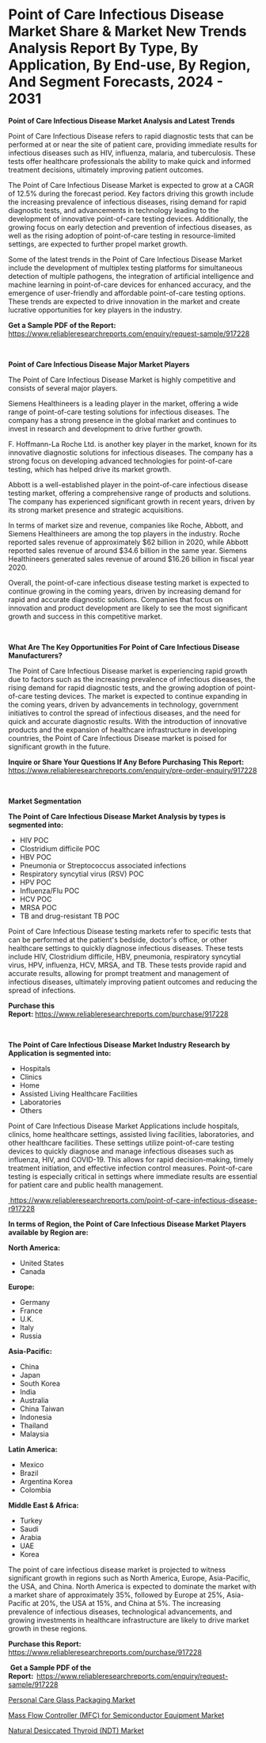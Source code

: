 <p><h1>Point of Care Infectious Disease Market Share & Market New Trends Analysis Report By Type, By Application, By End-use, By Region, And Segment Forecasts, 2024 - 2031</h1></p><p><strong>Point of Care Infectious Disease Market Analysis and Latest Trends</strong></p>
<p><p>Point of Care Infectious Disease refers to rapid diagnostic tests that can be performed at or near the site of patient care, providing immediate results for infectious diseases such as HIV, influenza, malaria, and tuberculosis. These tests offer healthcare professionals the ability to make quick and informed treatment decisions, ultimately improving patient outcomes.</p><p>The Point of Care Infectious Disease Market is expected to grow at a CAGR of 12.5% during the forecast period. Key factors driving this growth include the increasing prevalence of infectious diseases, rising demand for rapid diagnostic tests, and advancements in technology leading to the development of innovative point-of-care testing devices. Additionally, the growing focus on early detection and prevention of infectious diseases, as well as the rising adoption of point-of-care testing in resource-limited settings, are expected to further propel market growth.</p><p>Some of the latest trends in the Point of Care Infectious Disease Market include the development of multiplex testing platforms for simultaneous detection of multiple pathogens, the integration of artificial intelligence and machine learning in point-of-care devices for enhanced accuracy, and the emergence of user-friendly and affordable point-of-care testing options. These trends are expected to drive innovation in the market and create lucrative opportunities for key players in the industry.</p></p>
<p><strong>Get a Sample PDF of the Report:&nbsp;</strong> <a href="https://www.reliableresearchreports.com/enquiry/request-sample/917228">https://www.reliableresearchreports.com/enquiry/request-sample/917228</a></p>
<p>&nbsp;</p>
<p><strong>Point of Care Infectious Disease Major Market Players</strong></p>
<p><p>The Point of Care Infectious Disease Market is highly competitive and consists of several major players. </p><p>Siemens Healthineers is a leading player in the market, offering a wide range of point-of-care testing solutions for infectious diseases. The company has a strong presence in the global market and continues to invest in research and development to drive further growth.</p><p>F. Hoffmann-La Roche Ltd. is another key player in the market, known for its innovative diagnostic solutions for infectious diseases. The company has a strong focus on developing advanced technologies for point-of-care testing, which has helped drive its market growth.</p><p>Abbott is a well-established player in the point-of-care infectious disease testing market, offering a comprehensive range of products and solutions. The company has experienced significant growth in recent years, driven by its strong market presence and strategic acquisitions.</p><p>In terms of market size and revenue, companies like Roche, Abbott, and Siemens Healthineers are among the top players in the industry. Roche reported sales revenue of approximately $62 billion in 2020, while Abbott reported sales revenue of around $34.6 billion in the same year. Siemens Healthineers generated sales revenue of around $16.26 billion in fiscal year 2020.</p><p>Overall, the point-of-care infectious disease testing market is expected to continue growing in the coming years, driven by increasing demand for rapid and accurate diagnostic solutions. Companies that focus on innovation and product development are likely to see the most significant growth and success in this competitive market.</p></p>
<p>&nbsp;</p>
<p><strong>What Are The Key Opportunities For Point of Care Infectious Disease Manufacturers?</strong></p>
<p><p>The Point of Care Infectious Disease market is experiencing rapid growth due to factors such as the increasing prevalence of infectious diseases, the rising demand for rapid diagnostic tests, and the growing adoption of point-of-care testing devices. The market is expected to continue expanding in the coming years, driven by advancements in technology, government initiatives to control the spread of infectious diseases, and the need for quick and accurate diagnostic results. With the introduction of innovative products and the expansion of healthcare infrastructure in developing countries, the Point of Care Infectious Disease market is poised for significant growth in the future.</p></p>
<p><strong>Inquire or Share Your Questions If Any Before Purchasing This Report:</strong> <a href="https://www.reliableresearchreports.com/enquiry/pre-order-enquiry/917228">https://www.reliableresearchreports.com/enquiry/pre-order-enquiry/917228</a></p>
<p>&nbsp;</p>
<p><strong>Market Segmentation</strong></p>
<p><strong>The Point of Care Infectious Disease Market Analysis by types is segmented into:</strong></p>
<p><ul><li>HIV POC</li><li>Clostridium difficile POC</li><li>HBV POC</li><li>Pneumonia or Streptococcus associated infections</li><li>Respiratory syncytial virus (RSV) POC</li><li>HPV POC</li><li>Influenza/Flu POC</li><li>HCV POC</li><li>MRSA POC</li><li>TB and drug-resistant TB POC</li></ul></p>
<p><p>Point of Care Infectious Disease testing markets refer to specific tests that can be performed at the patient's bedside, doctor's office, or other healthcare settings to quickly diagnose infectious diseases. These tests include HIV, Clostridium difficile, HBV, pneumonia, respiratory syncytial virus, HPV, influenza, HCV, MRSA, and TB. These tests provide rapid and accurate results, allowing for prompt treatment and management of infectious diseases, ultimately improving patient outcomes and reducing the spread of infections.</p></p>
<p><strong>Purchase this Report:&nbsp;</strong><a href="https://www.reliableresearchreports.com/purchase/917228">https://www.reliableresearchreports.com/purchase/917228</a></p>
<p>&nbsp;</p>
<p><strong>The Point of Care Infectious Disease Market Industry Research by Application is segmented into:</strong></p>
<p><ul><li>Hospitals</li><li>Clinics</li><li>Home</li><li>Assisted Living Healthcare Facilities</li><li>Laboratories</li><li>Others</li></ul></p>
<p><p>Point of Care Infectious Disease Market Applications include hospitals, clinics, home healthcare settings, assisted living facilities, laboratories, and other healthcare facilities. These settings utilize point-of-care testing devices to quickly diagnose and manage infectious diseases such as influenza, HIV, and COVID-19. This allows for rapid decision-making, timely treatment initiation, and effective infection control measures. Point-of-care testing is especially critical in settings where immediate results are essential for patient care and public health management.</p></p>
<p><a href="https://www.reliableresearchreports.com/point-of-care-infectious-disease-r917228">&nbsp;https://www.reliableresearchreports.com/point-of-care-infectious-disease-r917228</a></p>
<p><strong>In terms of Region, the Point of Care Infectious Disease Market Players available by Region are:</strong></p>
<p>
    <p> <strong> North America: </strong>
        <ul>
            <li>United States</li>
            <li>Canada</li>
        </ul>
        </p> 
    <p> <strong> Europe: </strong>
        <ul>
            <li>Germany</li>
            <li>France</li>
            <li>U.K.</li>
            <li>Italy</li>
            <li>Russia</li>
        </ul>
        </p> 
    <p> <strong> Asia-Pacific: </strong>
        <ul>
            <li>China</li>
            <li>Japan</li>
            <li>South Korea</li>
            <li>India</li>
            <li>Australia</li>
            <li>China Taiwan</li>
            <li>Indonesia</li>
            <li>Thailand</li>
            <li>Malaysia</li>
        </ul>
        </p> 
    <p> <strong> Latin America: </strong>
        <ul>
            <li>Mexico</li>
            <li>Brazil</li>
            <li>Argentina Korea</li>
            <li>Colombia</li>
        </ul>
        </p> 
    <p> <strong> Middle East & Africa: </strong>
        <ul>
            <li>Turkey</li>
            <li>Saudi</li>
            <li>Arabia</li>
            <li>UAE</li>
            <li>Korea</li>
        </ul>
    </p>
    </p>
<p><p>The point of care infectious disease market is projected to witness significant growth in regions such as North America, Europe, Asia-Pacific, the USA, and China. North America is expected to dominate the market with a market share of approximately 35%, followed by Europe at 25%, Asia-Pacific at 20%, the USA at 15%, and China at 5%. The increasing prevalence of infectious diseases, technological advancements, and growing investments in healthcare infrastructure are likely to drive market growth in these regions.</p></p>
<p><strong>Purchase this Report: </strong><a href="https://www.reliableresearchreports.com/purchase/917228">https://www.reliableresearchreports.com/purchase/917228</a></p>
<p>&nbsp;<strong>Get a Sample PDF of the Report:&nbsp;&nbsp;</strong><a href="https://www.reliableresearchreports.com/enquiry/request-sample/917228">https://www.reliableresearchreports.com/enquiry/request-sample/917228</a></p>
<p><strong></strong></p>
<p><p><a href="https://www.linkedin.com/pulse/personal-care-glass-packagingnbspmarket-focuses-market-rxp5e?trackingId=PBL%2BUQxnu3QsvdxMPp3OAA%3D%3D">Personal Care Glass Packaging Market</a></p><p><a href="https://www.linkedin.com/pulse/mass-flow-controller-mfc-semiconductor-equipment-market-competitive-wonye?trackingId=7FgSH46bt%2FGmvWaWeuCDlg%3D%3D">Mass Flow Controller (MFC) for Semiconductor Equipment Market</a></p><p><a href="https://www.linkedin.com/pulse/natural-desiccated-thyroid-ndt-market-comprehensive-assessment-nkxxf">Natural Desiccated Thyroid (NDT) Market</a></p></p>